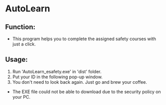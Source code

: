 # AutoLearn

## Function:
* This program helps you to complete the assigned safety courses with just a click.

## Usage:
1. Run 'AutoLearn_esafety.exe' in 'dist' folder.
2. Put your ID in the following pop-up window.
3. You don't need to look back again. Just go and brew your coffee.
* The EXE file could not be able to download due to the security policy on your PC.
